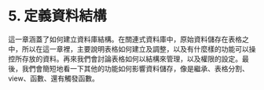 # 5. 定義資料結構

這一章涵蓋了如何建立資料庫結構。在關連式資料庫中，原始資料儲存在表格之中，所以在這一章裡，主要說明表格如何建立及調整，以及有什麼樣的功能可以操控所存放的資料。再來我們會討論表格如何以結構來管理，以及權限的設定。最後，我們會簡短地看一下其他的功能如何影響資料儲存，像是繼承、表格分割、view、函數、還有觸發函數。
